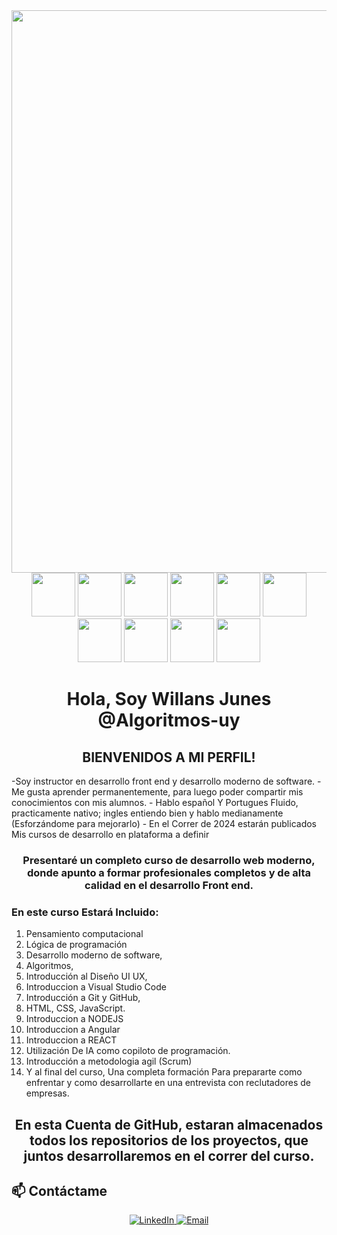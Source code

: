 <div id="header" align="center"> 
  <img decoding="async" src="https://www.shutterstock.com/image-photo/panorama-shot-frontend-developer-team-600nw-2294268357.jpg"  width="900" heigth="300"/>
</div>
<div id="techs" align="center">
  <img decoding="async" src="https://www.algoritmos.uy/assets/images/tecnologias/html5.svg" width ="70"/>
  <img decoding="async" src="https://www.algoritmos.uy/assets/images/tecnologias/css3.svg" width ="70"/>
  <img decoding="async" src="https://www.algoritmos.uy/assets/images/tecnologias/Bootstrap.svg" width ="70"/>
  <img decoding="async" src="https://www.algoritmos.uy/assets/images/tecnologias/javascript-file.svg" width ="70"/>
  <img decoding="async" src="https://www.algoritmos.uy/assets/images/tecnologias/Angular.svg" width ="70"/>
  <img decoding="async" src="https://www.algoritmos.uy/assets/images/tecnologias/atom.svg" width ="70"/>
  <img decoding="async" src="https://www.algoritmos.uy/assets/images/tecnologias/SASS.svg" width ="70"/>
  <img decoding="async" src="https://www.algoritmos.uy/assets/images/tecnologias/TypeScript.svg" width ="70"/>
  <img decoding="async" src="https://www.algoritmos.uy/assets/images/tecnologias/openaigpt.svg" width ="70"/>
  <img decoding="async" src="https://www.algoritmos.uy/assets/img/brand-python.svg" width ="70"/>
</div>
<h1 align = "center"> Hola, Soy Willans Junes  @Algoritmos-uy</h1>
<h2 align = "center">BIENVENIDOS A MI PERFIL!</h2> 
-Soy instructor en desarrollo front end y desarrollo moderno de software.
- Me gusta aprender  permanentemente, para luego poder compartir mis conocimientos con mis alumnos.
- Hablo español Y Portugues Fluido, practicamente nativo; ingles entiendo bien y hablo medianamente (Esforzándome para mejorarlo)
- En el Correr de 2024 estarán publicados Mis cursos de desarrollo en plataforma a definir
<h3 align = "center">Presentaré un completo curso de desarrollo web moderno, donde apunto a formar profesionales completos y de alta calidad en el desarrollo Front end.</h3>
<h3 >En este curso Estará Incluido: </h3>
 
1. Pensamiento computacional
2. Lógica de programación
3. Desarrollo moderno de software,
4. Algoritmos,
5. Introducción al Diseño UI UX,
6. Introduccion a Visual Studio Code
7. Introducción a Git y GitHub,
8. HTML, CSS, JavaScript.
9. Introduccion a NODEJS
10. Introduccion a Angular
11. Introduccion a REACT
12. Utilización De IA como copiloto de programación.
13. Introducción a metodologia agil (Scrum)
14. Y al final del curso, Una completa formación Para prepararte como enfrentar y como desarrollarte en una entrevista con reclutadores de empresas.

<h2 align = "center">En esta Cuenta de GitHub, estaran almacenados todos los repositorios de los proyectos, que juntos desarrollaremos en el correr del curso.</h2>

## 📫 Contáctame

<p align="center">
  <a href= "https://www.linkedin.com/in/willans-junes/" target="blank" >
    <img src="https://img.shields.io/badge/LinkedIn-0A66C2?style=for-the-badge&logo=linkedin&logoColor=white"  alt="LinkedIn">
  </a>
  <a href="mailto:wjdev@algoritmos.uy">
    <img src="https://img.shields.io/badge/Email-D14836?style=for-the-badge&logo=gmail&logoColor=white" alt="Email">
  </a>
</p>


